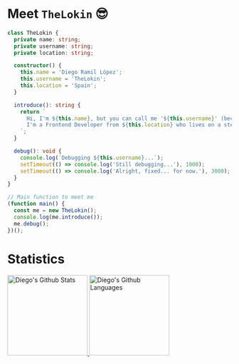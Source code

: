 # Meet `TheLokin` 😎

```typescript
class TheLokin {
  private name: string;
  private username: string;
  private location: string;

  constructor() {
    this.name = 'Diego Ramil López';
    this.username = 'TheLokin';
    this.location = 'Spain';
  }

  introduce(): string {
    return `
      Hi, I'm ${this.name}, but you can call me '${this.username}' (because 'Master of Divs' was taken).
      I'm a Frontend Developer from ${this.location} who lives on a steady diet of coffee and CSS bugs.
    `;
  }

  debug(): void {
    console.log(`Debugging ${this.username}...`);
    setTimeout(() => console.log('Still debugging...'), 1000);
    setTimeout(() => console.log('Alright, fixed... for now.'), 3000);
  }
}

// Main function to meet me
(function main() {
  const me = new TheLokin();
  console.log(me.introduce());
  me.debug();
})();
```

# Statistics

<a href="https://github.com/TheLokin">
  <img height="180rem" src="https://github-readme-stats.vercel.app/api?username=TheLokin&count_private=true&show_icons=true&theme=gruvbox&hide_border=true" alt="Diego's Github Stats"/>
  <img height="180rem" src="https://github-readme-stats.vercel.app/api/top-langs/?username=TheLokin&theme=gruvbox&hide_border=true&layout=compact&langs_count=6" alt="Diego's Github Languages" />
</a>
